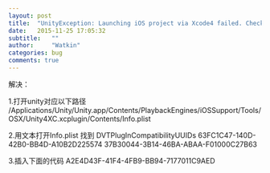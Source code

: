 ```yaml
---
layout: post
title:  "UnityException: Launching iOS project via Xcode4 failed. Check editor log for details"
date:   2015-11-25 17:05:32
subtitle:   ""
author:     "Watkin"
categories: bug
comments: true
---
```

解决：


1.打开unity对应以下路径
/Applications/Unity/Unity.app/Contents/PlaybackEngines/iOSSupport/Tools/OSX/Unity4XC.xcplugin/Contents/Info.plist

2.用文本打开Info.plist 
找到
<key>DVTPlugInCompatibilityUUIDs</key>
<array>
<string>63FC1C47-140D-42B0-BB4D-A10B2D225574</string>
<string>37B30044-3B14-46BA-ABAA-F01000C27B63</string>
</array>

3.插入下面的代码
<string>A2E4D43F-41F4-4FB9-BB94-7177011C9AED</string>